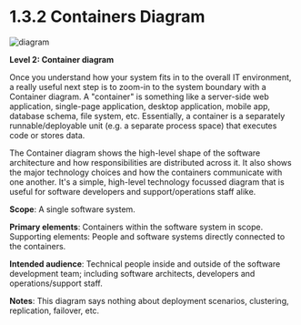 # 1.3.2 Containers Diagram

![diagram](https://www.plantuml.com/plantuml/svg/0/XLLDRzim3BtxLt3TOIsMDJlqDBH5qw-rGz9c-K2nKy3OTA95bZn9hkSD_U-ZP2TpcWtnnHQbnqS-aVI5TMXSaSdeZL2nB1A2fNEv_TJj6YoF5y8jYtbXoSHQELBkEDPP5nCZK3tB8Y-wLoSVXXALcmxwNOcEh6FJx8fFer1aZdFlE-htlZrE9xEd-ydTh7_p-URX-l0eYknAg1mDPc0eTgWMaavFlOlpS_WT0J_Z9IQw56e1AKfBjSsH8Usgd6wPPIn-4NmC6tvvfQKsyFOaFC5wgKr2vd_siQiaGO9sIKbjndYrCBfGIGEv3K_q4aL3CbQhmpoVOP89rO638LP350PwVYsiC-YqEU2DO02Tmlg4hQoZxE2evSIhoaUd_0eGoCCMb4iD9IjgmMcO5nKuOSXss4uaBSmha1eLkuh6mUdiqaUBfl9EQvvMQEE6k15qSp7-y9nccEUjmpvvKeaFPrGm4US_GY6jDmoDVXO9sKrAQQ5Y9xH2ALm5pmBXo_ZneNitcGp77DqEMn1jbgCY-LewzidM7Lfupow3DbBgqaBm01agN11u-TYa4fOvvSz_KQQl4tmIoO9S82ACtV5tst9VU-Jz3iHBYbV1URpKsbAGV8VYUdwOp1b_ZGxdQ2d8fArRy7rzxVlLcEk1QiyWLAepz8frmhUf5vp3N1UkFcFeHy7rN-ULrugRT_PlYY60JRV0mTbPdo_Cxy6cTT22h8rDEJHtlorFQcTh0WxqLj9FkzGvrs03zk4t2R_IrRM1hApJcJP6b_k0UjK6FdBp5tOVfj1jp5INQX_2vMt4XB9SqpuCfcrCBqtt0k8jG2mot8MyrBSr8jbkjkshyJN2Xlhs4wwZ1kj1hq-sEpQ0DbN1J0rBFLJQfJ_YakAAwd27Kial7k0yS_r0mJYcd6jjNTkDYsQuxNJi8FHTqoQRFBOxi76n9cz7FC0LGMzu3p7AUg9iZOis-Pgo3USnsI9OcqFxSIidTHob4Tm3eRt3_EZnW7ec5ZFcOG-Feu7le0iEtF-K_W00)

**Level 2: Container diagram**

Once you understand how your system fits in to the overall IT environment, a really useful next step is to zoom-in to the system boundary with a Container diagram. A "container" is something like a server-side web application, single-page application, desktop application, mobile app, database schema, file system, etc. Essentially, a container is a separately runnable/deployable unit (e.g. a separate process space) that executes code or stores data.

The Container diagram shows the high-level shape of the software architecture and how responsibilities are distributed across it. It also shows the major technology choices and how the containers communicate with one another. It's a simple, high-level technology focussed diagram that is useful for software developers and support/operations staff alike.

**Scope**: A single software system.

**Primary elements**: Containers within the software system in scope.
Supporting elements: People and software systems directly connected to the containers.

**Intended audience**: Technical people inside and outside of the software development team; including software architects, developers and operations/support staff.

**Notes**: This diagram says nothing about deployment scenarios, clustering, replication, failover, etc.
